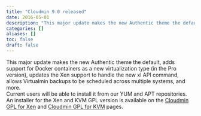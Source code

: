 ```yaml
---
title: "Cloudmin 9.0 released"
date: 2016-05-01
description: "This major update makes the new Authentic theme the default, adds support for Docker containers..."
categories: []
aliases: []
toc: false
draft: false
---
```

This major update makes the new Authentic theme the default, adds support for Docker containers as a new virtualization type (in the Pro version), updates the Xen support to handle the new xl API command, allows Virtualmin backups to be scheduled across multiple systems, and more. <br />
 Current users will be able to install it from our YUM and APT repositories. An installer for the Xen and KVM GPL version is available on the [Cloudmin GPL for Xen][1] and [Cloudmin GPL for KVM][2] pages.

  [1]: cinstall-xen.html
  [2]: cinstall-kvm.html
